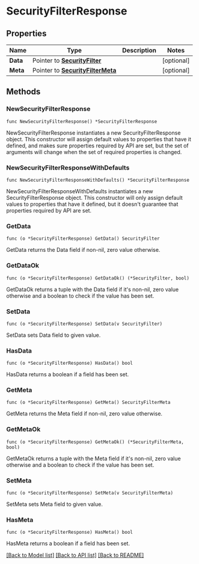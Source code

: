 # SecurityFilterResponse

## Properties

| Name     | Type                                                       | Description | Notes      |
| -------- | ---------------------------------------------------------- | ----------- | ---------- |
| **Data** | Pointer to [**SecurityFilter**](SecurityFilter.md)         |             | [optional] |
| **Meta** | Pointer to [**SecurityFilterMeta**](SecurityFilterMeta.md) |             | [optional] |

## Methods

### NewSecurityFilterResponse

`func NewSecurityFilterResponse() *SecurityFilterResponse`

NewSecurityFilterResponse instantiates a new SecurityFilterResponse object.
This constructor will assign default values to properties that have it defined,
and makes sure properties required by API are set, but the set of arguments
will change when the set of required properties is changed.

### NewSecurityFilterResponseWithDefaults

`func NewSecurityFilterResponseWithDefaults() *SecurityFilterResponse`

NewSecurityFilterResponseWithDefaults instantiates a new SecurityFilterResponse object.
This constructor will only assign default values to properties that have it defined,
but it doesn't guarantee that properties required by API are set.

### GetData

`func (o *SecurityFilterResponse) GetData() SecurityFilter`

GetData returns the Data field if non-nil, zero value otherwise.

### GetDataOk

`func (o *SecurityFilterResponse) GetDataOk() (*SecurityFilter, bool)`

GetDataOk returns a tuple with the Data field if it's non-nil, zero value otherwise
and a boolean to check if the value has been set.

### SetData

`func (o *SecurityFilterResponse) SetData(v SecurityFilter)`

SetData sets Data field to given value.

### HasData

`func (o *SecurityFilterResponse) HasData() bool`

HasData returns a boolean if a field has been set.

### GetMeta

`func (o *SecurityFilterResponse) GetMeta() SecurityFilterMeta`

GetMeta returns the Meta field if non-nil, zero value otherwise.

### GetMetaOk

`func (o *SecurityFilterResponse) GetMetaOk() (*SecurityFilterMeta, bool)`

GetMetaOk returns a tuple with the Meta field if it's non-nil, zero value otherwise
and a boolean to check if the value has been set.

### SetMeta

`func (o *SecurityFilterResponse) SetMeta(v SecurityFilterMeta)`

SetMeta sets Meta field to given value.

### HasMeta

`func (o *SecurityFilterResponse) HasMeta() bool`

HasMeta returns a boolean if a field has been set.

[[Back to Model list]](../README.md#documentation-for-models) [[Back to API list]](../README.md#documentation-for-api-endpoints) [[Back to README]](../README.md)
